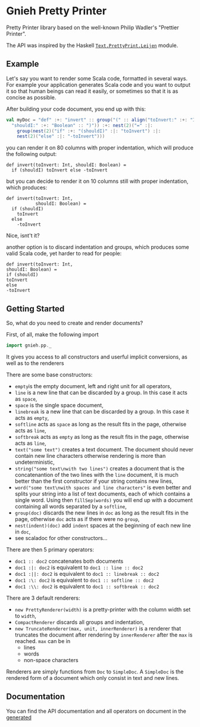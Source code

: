 Gnieh Pretty Printer
====================

Pretty Printer library based on the well-known Philip Wadler's "Prettier Printer".

The API was inspired by the Haskell [`Text.PrettyPrint.Leijen`](http://hackage.haskell.org/packages/archive/wl-pprint/1.0/doc/html/Text-PrettyPrint-Leijen.html) module.

Example
-------

Let's say you want to render some Scala code, formatted in several ways. For example your application generates Scala code and you want to output it so that human beings can read it easily, or sometimes so that it is as concise as possible.

After building your code document, you end up with this:
```scala
val myDoc = "def" :+: "invert" :: group("(" :: align("toInvert:" :+: "Int," :|:
  "shouldI:" :+: "Boolean" :: ")")) :+: nest(2)("=" :|:
    group(nest(2)("if" :+: "(shouldI)" :|: "toInvert") :|:
    nest(2)("else" :|: "-toInvert")))
```

you can render it on 80 columns with proper indentation, which will produce the following output:
```
def invert(toInvert: Int, shouldI: Boolean) =
  if (shouldI) toInvert else -toInvert
```

but you can decide to render it on 10 columns still with proper indentation, which produces:
```
def invert(toInvert: Int,
           shouldI: Boolean) =
  if (shouldI)
    toInvert
  else
    -toInvert
```

Nice, isnt't it?

another option is to discard indentation and groups, which produces some valid Scala code, yet harder to read for people:
```
def invert(toInvert: Int,
shouldI: Boolean) =
if (shouldI)
toInvert
else
-toInvert
```

Getting Started
---------------

So, what do you need to create and render documents?

First, of all, make the following import
```scala
import gnieh.pp._
```

It gives you access to all constructors and userful implicit conversions, as well as to the renderers

There are some base constructors:
 - `empty`is the empty document, left and right unit for all operators,
 - `line` is a new line that can be discarded by a group. In this case it acts as `space`,
 - `space` is the single space document,
 - `linebreak` is a new line that can be discarded by a group. In this case it acts as `empty`,
 - `softline` acts as `space` as long as the result fits in the page, otherwise acts as `line`,
 - `softbreak` acts as `empty` as long as the result fits in the page, otherwise acts as `line`,
 - `text("some text")` creates a text document. The document should never contain new line characters otherwise rendering is more than undeterministic,
 - `string("some text\nwith two lines")` creates a document that is the concatenantion of the two lines with the `line` document, it is much better than the first constructor if your string contains new lines,
 - `word("some text\nwith spaces and line characters"` is even better and splits your string into a list of text documents, each of which contains a single word. Using then `fillSep(words)` you will end up with a document containing all words separated by a `softline`,
 - `group(doc)` discards the new lines in `doc` as long as the result fits in the page, otherwise `doc` acts as if there were no `group`,
 - `nest(indent)(doc)` add `indent` spaces at the beginning of each new line in `doc`,
 - see scaladoc for other constructors...

There are then 5 primary operators:
 - `doc1 :: doc2` concatenates both documents
 - `doc1 :|: doc2` is equivalent to `doc1 :: line :: doc2`
 - `doc1 :||: doc2` is equivalent to `doc1 :: linebreak :: doc2`
 - `doc1 :\: doc2` is equivalent to `doc1 :: softline :: doc2`
 - `doc1 :\\: doc2` is equivalent to `doc1 :: softbreak :: doc2`

There are 3 default renderers:
 - `new PrettyRenderer(width)` is a pretty-printer with the column width set to `width`,
 - `CompactRenderer` discards all groups and indentation,
 - `new TruncateRenderer(max, unit, innerRenderer)` is a renderer that truncates the document after rendering by `innerRenderer` after the `max` is reached. `max` can be in
   - lines
   - words
   - non-space characters

Renderers are simply functions from `Doc` to `SimpleDoc`. A `SimpleDoc` is the rendered form of a document which only consist in text and new lines.

Documentation
-------------

You can find the API documentation and all operators on document in the [generated](http://gnieh.github.com/gnieh-pp/api/#package)
